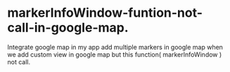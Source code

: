 # markerInfoWindow-funtion-not-call-in-google-map.
Integrate google map in my app add multiple markers in google map when we add custom view in google map but this function( markerInfoWindow ) not call.
